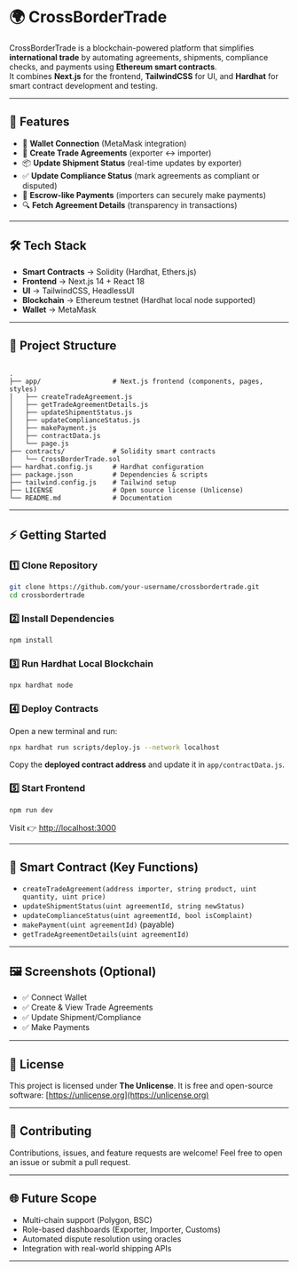 # 🌍 CrossBorderTrade

CrossBorderTrade is a blockchain-powered platform that simplifies **international trade** by automating agreements, shipments, compliance checks, and payments using **Ethereum smart contracts**.  
It combines **Next.js** for the frontend, **TailwindCSS** for UI, and **Hardhat** for smart contract development and testing.

---

## 🚀 Features
- 🔗 **Wallet Connection** (MetaMask integration)  
- 📜 **Create Trade Agreements** (exporter ↔ importer)  
- 📦 **Update Shipment Status** (real-time updates by exporter)  
- ✅ **Update Compliance Status** (mark agreements as compliant or disputed)  
- 💸 **Escrow-like Payments** (importers can securely make payments)  
- 🔍 **Fetch Agreement Details** (transparency in transactions)  

---

## 🛠️ Tech Stack
- **Smart Contracts** → Solidity (Hardhat, Ethers.js)  
- **Frontend** → Next.js 14 + React 18  
- **UI** → TailwindCSS, HeadlessUI  
- **Blockchain** → Ethereum testnet (Hardhat local node supported)  
- **Wallet** → MetaMask  

---

## 📂 Project Structure
```

.
├── app/                  # Next.js frontend (components, pages, styles)
│   ├── createTradeAgreement.js
│   ├── getTradeAgreementDetails.js
│   ├── updateShipmentStatus.js
│   ├── updateComplianceStatus.js
│   ├── makePayment.js
│   ├── contractData.js
│   └── page.js
├── contracts/            # Solidity smart contracts
│   └── CrossBorderTrade.sol
├── hardhat.config.js     # Hardhat configuration
├── package.json          # Dependencies & scripts
├── tailwind.config.js    # Tailwind setup
├── LICENSE               # Open source license (Unlicense)
└── README.md             # Documentation

````

---

## ⚡ Getting Started

### 1️⃣ Clone Repository
```bash
git clone https://github.com/your-username/crossbordertrade.git
cd crossbordertrade
````

### 2️⃣ Install Dependencies

```bash
npm install
```

### 3️⃣ Run Hardhat Local Blockchain

```bash
npx hardhat node
```

### 4️⃣ Deploy Contracts

Open a new terminal and run:

```bash
npx hardhat run scripts/deploy.js --network localhost
```

Copy the **deployed contract address** and update it in `app/contractData.js`.

### 5️⃣ Start Frontend

```bash
npm run dev
```

Visit 👉 [http://localhost:3000](http://localhost:3000)

---

## 🧩 Smart Contract (Key Functions)

* `createTradeAgreement(address importer, string product, uint quantity, uint price)`
* `updateShipmentStatus(uint agreementId, string newStatus)`
* `updateComplianceStatus(uint agreementId, bool isComplaint)`
* `makePayment(uint agreementId)` (payable)
* `getTradeAgreementDetails(uint agreementId)`

---

## 🖼️ Screenshots (Optional)

* ✅ Connect Wallet
* ✅ Create & View Trade Agreements
* ✅ Update Shipment/Compliance
* ✅ Make Payments

---

## 📜 License

This project is licensed under **The Unlicense**.
It is free and open-source software: [https://unlicense.org](https://unlicense.org)

---

## 🤝 Contributing

Contributions, issues, and feature requests are welcome!
Feel free to open an issue or submit a pull request.

---

## 🌐 Future Scope

* Multi-chain support (Polygon, BSC)
* Role-based dashboards (Exporter, Importer, Customs)
* Automated dispute resolution using oracles
* Integration with real-world shipping APIs

---

